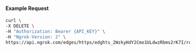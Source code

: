 <!-- Code generated for API Clients. DO NOT EDIT. -->

#### Example Request

```bash
curl \
-X DELETE \
-H "Authorization: Bearer {API_KEY}" \
-H "Ngrok-Version: 2" \
https://api.ngrok.com/edges/https/edghts_2WzkyHdY2Cmo1ULdwzRbms2rK7I/routes/edghtsrt_2WzkyGQ6gxYgmcKAHE7wqdMLW4b/circuit_breaker
```
